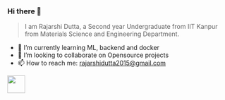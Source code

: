 ### Hi there 👋

> I am Rajarshi Dutta, a Second year Undergraduate from IIT Kanpur from Materials Science and Engineering Department.

- 🌱 I’m currently learning ML, backend and docker
- 👯 I’m looking to collaborate on Opensource projects
- 📫 How to reach me: rajarshidutta2015@gmail.com

<a href="https://dev.to/rajarshi11" target="_blank">
  <img src = "https://res.cloudinary.com/practicaldev/image/fetch/s--cm4PWdMq--/c_limit,f_auto,fl_progressive,q_80,w_375/https://dev-to-uploads.s3.amazonaws.com/uploads/badge/badge_image/131/hacktoberfest-2021-badge.png" width=40 height=40>
</a>
